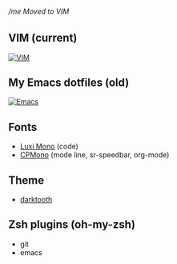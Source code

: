###### /me Moved to VIM

## VIM (current)
[![VIM](https://github.com/zvlex/dotfiles/blob/master/img/myvim.png)](https://github.com/zvlex/dotfiles)

## My Emacs dotfiles (old)

[![Emacs](https://github.com/zvlex/dotfiles/blob/master/img/dotemacs.png)](https://github.com/zvlex/dotfiles)

## Fonts
- [Luxi Mono](https://github.com/zvlex/dotfiles/tree/master/fonts/luxi-mono) (code)
- [CPMono](https://github.com/zvlex/dotfiles/tree/master/fonts/cp-mono) (mode line, sr-speedbar, org-mode)

## Theme
- [darktooth](https://github.com/emacsfodder/emacs-theme-darktooth)

## Zsh plugins (oh-my-zsh)
- git
- emacs
